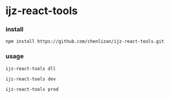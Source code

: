 # ijz-react-tools

### install
```
npm install https://github.com/chenlizan/ijz-react-tools.git
```

### usage
```
ijz-react-tools dll

ijz-react-tools dev

ijz-react-tools prod
```
